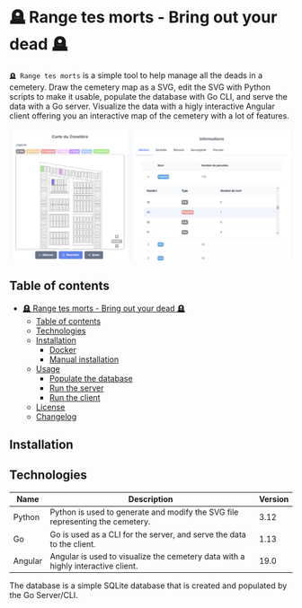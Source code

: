 # 🪦 Range tes morts - Bring out your dead 🪦

`🪦 Range tes morts` is a simple tool to help manage all the deads in a cemetery. Draw the cemetery map as a SVG, edit the SVG with Python scripts to make it usable, populate the database with Go CLI, and serve the data with a Go server. Visualize the data with a higly interactive Angular client offering you an interactive map of the cemetery with a lot of features.

![main](img/general.png)

## Table of contents

- [🪦 Range tes morts - Bring out your dead 🪦](#-range-tes-morts---bring-out-your-dead-)
  - [Table of contents](#table-of-contents)
  - [Technologies](#technologies)
  - [Installation](#installation)
    - [Docker](#docker)
    - [Manual installation](#manual-installation)
  - [Usage](#usage)
    - [Populate the database](#populate-the-database)
    - [Run the server](#run-the-server)
    - [Run the client](#run-the-client)
  - [License](#license)
  - [Changelog](#changelog)

## Installation

## Technologies

| Name    | Description                                                                      | Version |
| ------- | -------------------------------------------------------------------------------- | ------- |
| Python  | Python is used to generate and modify the SVG file representing the cemetery.    | 3.12    |
| Go      | Go is used as a CLI for the server, and serve the data to the client.            | 1.13    |
| Angular | Angular is used to visualize the cemetery data with a highly interactive client. | 19.0    |

The database is a simple SQLite database that is created and populated by the Go Server/CLI.
